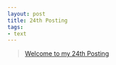 ```yaml
---
layout: post
title: 24th Posting
tags: 
- text
---
```


> [Welcome to my 24th Posting](https://janghan-kor.tistory.com/105)
